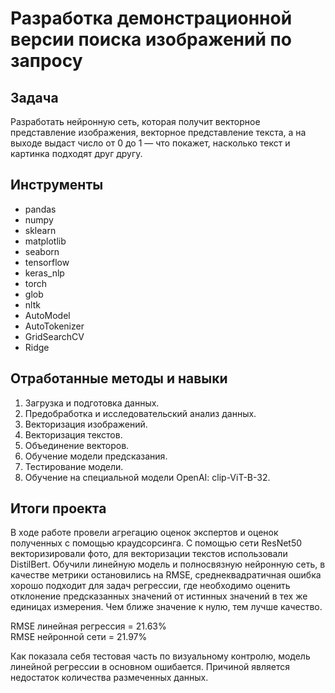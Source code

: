 # Разработка демонстрационной версии поиска изображений по запросу

## Задача

Разработать нейронную сеть, которая получит векторное представление изображения, векторное представление текста, а на выходе выдаст число от 0 до 1 — что покажет, насколько текст и картинка подходят друг другу.

## Инструменты
- pandas
- numpy
- sklearn
- matplotlib
- seaborn
- tensorflow
- keras_nlp
- torch
- glob
- nltk
- AutoModel
- AutoTokenizer
- GridSearchCV
- Ridge

## Отработанные методы и навыки
1. Загрузка и подготовка данных.
2. Предобработка и исследовательский анализ данных.
3. Векторизация изображений.
4. Векторизация текстов.
5. Объединение векторов.
6. Обучение модели предсказания.
7. Тестирование модели.
8. Обучение на специальной модели OpenAI: clip-ViT-B-32.

## Итоги проекта

В ходе работе провели агрегацию оценок экспертов и оценок полученных с помощью краудсорсинга. С помощью сети ResNet50 векторизировали фото, для векторизации текстов использовали DistilBert. Обучили линейную модель и полносвязную нейронную сеть, в качестве метрики остановились на RMSE, cреднеквадратичная ошибка хорошо подходит для задач регрессии, где необходимо оценить отклонение предсказанных значений от истинных значений в тех же единицах измерения. Чем ближе значение к нулю, тем лучше качество. <br>

RMSE линейная регрессия = 21.63% <br>
RMSE нейронной сети = 21.97% <br>

Как показала себя тестовая часть по визуальному контролю, модель линейной регрессии в основном ошибается. Причиной является недостаток количества размеченных данных.

```python
